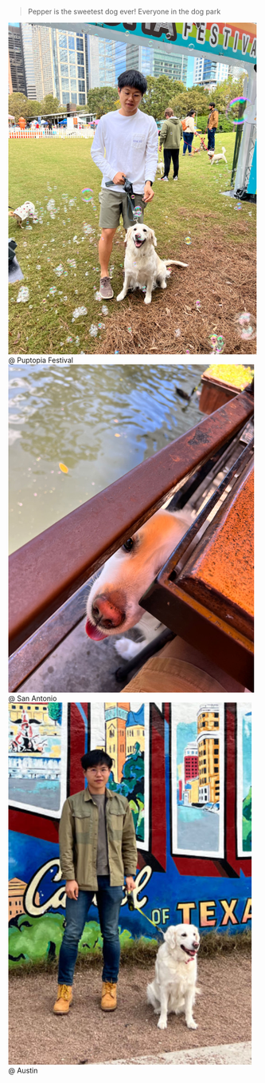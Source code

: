 


<blockquote id="pepper">
  Pepper is the sweetest dog ever!
  <span>Everyone in the dog park</span>
</blockquote>

<div id = "gallery" style = "width: 99%; height:100%">
  <div class="gallery">
    <img src="assets/pepper_img/pepper_1.jpeg" alt="Pepper">
    <div class="desc">@ Puptopia Festival</div>
  </div>

<div id = "gallery" style = "width: 99%; height:100%">
  <div class="gallery">
    <img src="assets/pepper_img/pepper_2.jpg" alt="Pepper">
    <div class="desc">@ San Antonio</div>
  </div>

<div id = "gallery" style = "width: 99%; height:100%">
  <div class="gallery">
    <img src="assets/pepper_img/pepper_3.jpg" alt="Pepper">
    <div class="desc">@ Austin</div>
  </div>
